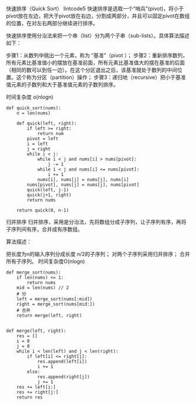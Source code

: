 快速排序（Quick Sort） lintcode5
快速排序是选取一个“哨兵”(pivot)，将小于pivot放在左边，把大于pivot放在右边，分割成两部分，并且可以固定pivot在数组的位置，在对左右两部分继续进行排序。

快速排序使用分治法来把一个串（list）分为两个子串（sub-lists）。具体算法描述如下：

步骤1：从数列中挑出一个元素，称为 “基准”（pivot ）；
步骤2：重新排序数列，所有元素比基准值小的摆放在基准前面，所有元素比基准值大的摆在基准的后面（相同的数可以到任一边）。在这个分区退出之后，该基准就处于数列的中间位置。这个称为分区（partition）操作；
步骤3：递归地（recursive）把小于基准值元素的子数列和大于基准值元素的子数列排序。

时间复杂度 o(nlogn)


```
def quick_sort(nums):
    n = len(nums)
  
    def quick(left, right):
        if left >= right:
            return num
        pivot = left
        i = left
        j = right
        while i < j:
            while i < j and nums[i] > nums[pivot]:
                j -= 1
            while i < j and nums[i] <= nums[pivot]:
                i += 1
            nums[i], nums[j] = nums[j], nums[i]
        nums[pivot], nums[j] = nums[j], nums[pivot]
        quick(left, j-1)
        quick(j+1, right)
        return nums
    
    return quick(0, n-1)
```

归并排序
归并排序，采用是分治法，先将数组分成子序列，让子序列有序，再将子序列间有序，合并成有序数组。

算法描述：

把长度为n的输入序列分成长度 n/2的子序列；
对两个子序列采用归并排序；
合并所有子序列。
时间复杂度O(nlogn)
```
def merge_sort(nums):
    if len(nums) <= 1:
        return nums
    mid = len(nums) // 2
    # 分
    left = merge_sort(nums[:mid])
    right = merge_sort(nums[mid:])
    # 合并
    return merge(left, right)


def merge(left, right):
    res = []
    i = 0
    j = 0
    while i < len(left) and j < len(right):
        if left[i] <= right[j]:
            res.append(left[i])
            i += 1
        else:
            res.append(right[j])
            j += 1
    res += left[i:]
    res += right[j:]
    return res
```
